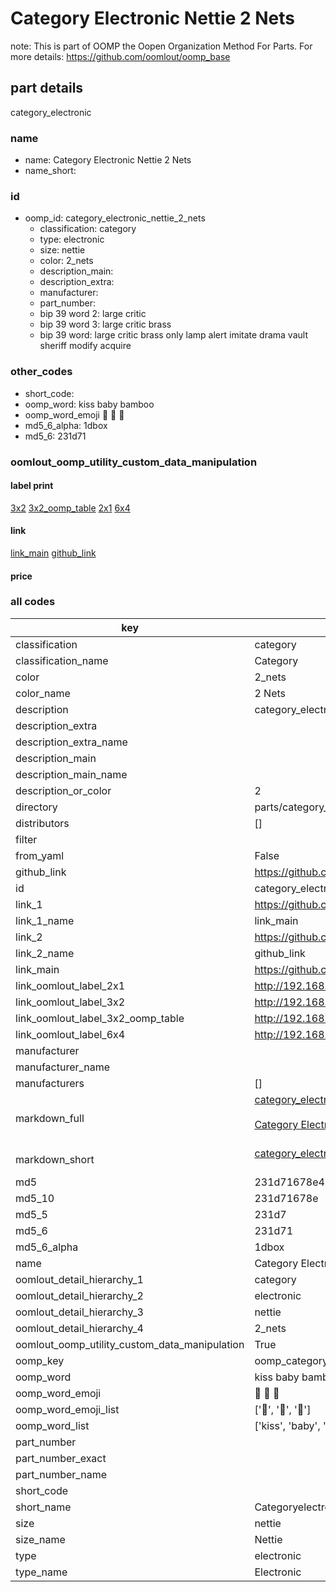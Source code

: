 # Category Electronic Nettie 2 Nets  

note: This is part of OOMP the Oopen Organization Method For Parts. For more details: https://github.com/oomlout/oomp_base

##  part details



category_electronic

### name
* name: Category Electronic Nettie 2 Nets
* name_short: 
### id
* oomp_id: category_electronic_nettie_2_nets
  * classification: category
  * type: electronic
  * size: nettie
  * color: 2_nets
  * description_main: 
  * description_extra: 
  * manufacturer: 
  * part_number: 
  * bip 39 word 2: large critic
  * bip 39 word 3: large critic brass
  * bip 39 word: large critic brass only lamp alert imitate drama vault sheriff modify acquire

### other_codes
* short_code: 
* oomp_word: kiss baby bamboo
* oomp_word_emoji :kiss: :baby: :bamboo:
* md5_6_alpha: 1dbox
* md5_6: 231d71






### oomlout_oomp_utility_custom_data_manipulation
#### label print
[3x2](http://192.168.1.245:1112/?label=oomp%201dbox)
[3x2_oomp_table](http://192.168.1.107:1112/?label=oomp%201dbox)
[2x1](http://192.168.1.242:1112/?label=oomp%201dbox)
[6x4](http://192.168.1.55:1112/?label=oomp%201dbox)    

#### link

[link_main](https://github.com/oomlout/oomlout_oomp_current_version_messy/tree/main/parts/category_electronic_nettie_2_nets) [github_link](https://github.com/oomlout/oomlout_oomp_part_src/tree/main/parts/category_electronic_nettie_2_nets)                             

#### price







### all codes 
| key | value |  
| --- | --- |  
| classification | category |  
| classification_name | Category |  
| color | 2_nets |  
| color_name | 2 Nets |  
| description | category_electronic |  
| description_extra |  |  
| description_extra_name |  |  
| description_main |  |  
| description_main_name |  |  
| description_or_color | 2  |  
| directory | parts/category_electronic_nettie_2_nets |  
| distributors | [] |  
| filter |  |  
| from_yaml | False |  
| github_link | https://github.com/oomlout/oomlout_oomp_part_src/tree/main/parts/category_electronic_nettie_2_nets |  
| id | category_electronic_nettie_2_nets |  
| link_1 | https://github.com/oomlout/oomlout_oomp_current_version_messy/tree/main/parts/category_electronic_nettie_2_nets |  
| link_1_name | link_main |  
| link_2 | https://github.com/oomlout/oomlout_oomp_part_src/tree/main/parts/category_electronic_nettie_2_nets |  
| link_2_name | github_link |  
| link_main | https://github.com/oomlout/oomlout_oomp_current_version_messy/tree/main/parts/category_electronic_nettie_2_nets |  
| link_oomlout_label_2x1 | http://192.168.1.242:1112/?label=oomp%201dbox |  
| link_oomlout_label_3x2 | http://192.168.1.245:1112/?label=oomp%201dbox |  
| link_oomlout_label_3x2_oomp_table | http://192.168.1.107:1112/?label=oomp%201dbox |  
| link_oomlout_label_6x4 | http://192.168.1.55:1112/?label=oomp%201dbox |  
| manufacturer |  |  
| manufacturer_name |  |  
| manufacturers | [] |  
| markdown_full | [category_electronic_nettie_2_nets](https://github.com/oomlout/oomlout_oomp_current_version_messy/tree/main/parts/category_electronic_nettie_2_nets)<br>[](https://github.com/oomlout/oomlout_oomp_current_version_messy/tree/main/parts/category_electronic_nettie_2_nets)<br>[Category Electronic Nettie 2 Nets](https://github.com/oomlout/oomlout_oomp_current_version_messy/tree/main/parts/category_electronic_nettie_2_nets)<br><br> |  
| markdown_short | [category_electronic_nettie_2_nets](https://github.com/oomlout/oomlout_oomp_current_version_messy/tree/main/parts/category_electronic_nettie_2_nets)<br><br> |  
| md5 | 231d71678e422e2c18be69b0364cf3e9 |  
| md5_10 | 231d71678e |  
| md5_5 | 231d7 |  
| md5_6 | 231d71 |  
| md5_6_alpha | 1dbox |  
| name | Category Electronic Nettie 2 Nets |  
| oomlout_detail_hierarchy_1 | category |  
| oomlout_detail_hierarchy_2 | electronic |  
| oomlout_detail_hierarchy_3 | nettie |  
| oomlout_detail_hierarchy_4 | 2_nets |  
| oomlout_oomp_utility_custom_data_manipulation | True |  
| oomp_key | oomp_category_electronic_nettie_2_nets |  
| oomp_word | kiss baby bamboo |  
| oomp_word_emoji | :kiss: :baby: :bamboo: |  
| oomp_word_emoji_list | [':kiss:', ':baby:', ':bamboo:'] |  
| oomp_word_list | ['kiss', 'baby', 'bamboo'] |  
| part_number |  |  
| part_number_exact |  |  
| part_number_name |  |  
| short_code |  |  
| short_name | Categoryelectronic |  
| size | nettie |  
| size_name | Nettie |  
| type | electronic |  
| type_name | Electronic |  
